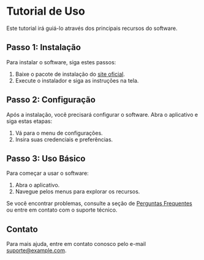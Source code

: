# Tutorial de Uso

Este tutorial irá guiá-lo através dos principais recursos do software.

## Passo 1: Instalação

Para instalar o software, siga estes passos:

1. Baixe o pacote de instalação do [site oficial](https://example.com).
2. Execute o instalador e siga as instruções na tela.

## Passo 2: Configuração

Após a instalação, você precisará configurar o software. Abra o aplicativo e siga estas etapas:

1. Vá para o menu de configurações.
2. Insira suas credenciais e preferências.

## Passo 3: Uso Básico

Para começar a usar o software:

1. Abra o aplicativo.
2. Navegue pelos menus para explorar os recursos.

Se você encontrar problemas, consulte a seção de [Perguntas Frequentes](#) ou entre em contato com o suporte técnico.

## Contato

Para mais ajuda, entre em contato conosco pelo e-mail [suporte@example.com](mailto:suporte@example.com).

